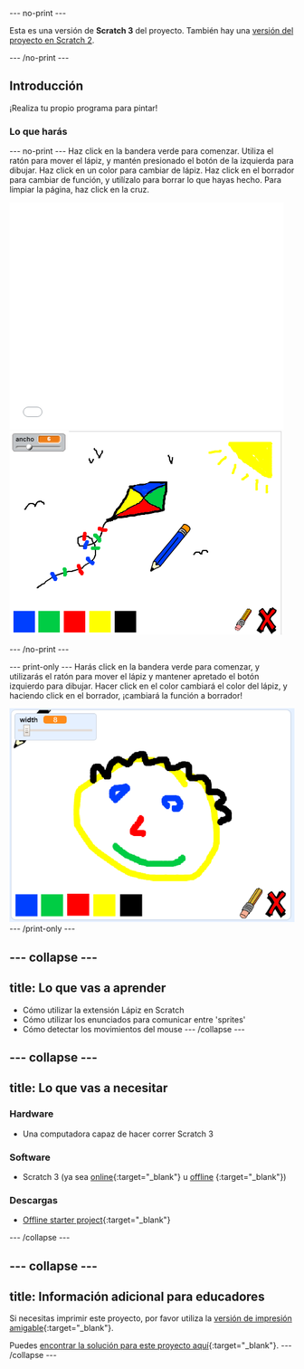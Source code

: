 \--- no-print \---

Esta es una versión de **Scratch 3** del proyecto. También hay una [versión del proyecto en Scratch 2](https://projects.raspberrypi.org/en/projects/paint-box-scratch2).

\--- /no-print \---

## Introducción

¡Realiza tu propio programa para pintar!

### Lo que harás

\--- no-print \--- Haz click en la bandera verde para comenzar. Utiliza el ratón para mover el lápiz, y mantén presionado el botón de la izquierda para dibujar. Haz click en un color para cambiar de lápiz. Haz click en el borrador para cambiar de función, y utilízalo para borrar lo que hayas hecho. Para limpiar la página, haz click en la cruz.

<div class="scratch-preview">
  <iframe allowtransparency="true" width="485" height="402" src="//scratch.mit.edu/projects/embed/267243161/?autostart=false" frameborder="0" scrolling="no"></iframe>
  <img src="images/paint-final.png">
</div>

\--- /no-print \---

\--- print-only \--- Harás click en la bandera verde para comenzar, y utilizarás el ratón para mover el lápiz y mantener apretado el botón izquierdo para dibujar. Hacer click en el color cambiará el color del lápiz, y haciendo click en el borrador, ¡cambiará la función a borrador!

![exposición](images/showcase.png) \--- /print-only \---

## \--- collapse \---

## title: Lo que vas a aprender

+ Cómo utilizar la extensión Lápiz en Scratch
+ Cómo utilizar los enunciados para comunicar entre 'sprites'
+ Cómo detectar los movimientos del mouse \--- /collapse \---

## \--- collapse \---

## title: Lo que vas a necesitar

### Hardware

+ Una computadora capaz de hacer correr Scratch 3

### Software

+ Scratch 3 (ya sea [online](http://rpf.io/scratchon){:target="_blank"} u [offline](http://rpf.io/scratchoff) {:target="_blank"})

### Descargas

+ [Offline starter project](http://rpf.io/p/en/paint-box-go){:target="_blank"}

\--- /collapse \---

## \--- collapse \---

## title: Información adicional para educadores

Si necesitas imprimir este proyecto, por favor utiliza la [versión de impresión amigable](https://projects.raspberrypi.org/en/projects/paint-box/print){:target="_blank"}.

Puedes [encontrar la solución para este proyecto aquí](http://rpf.io/p/en/paint-box-get){:target="_blank"}. \--- /collapse \---